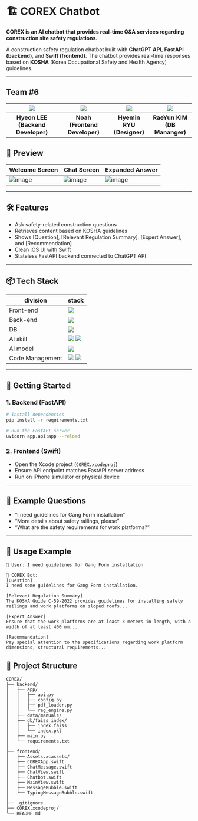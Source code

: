 
# 🏗️ COREX Chatbot
**COREX is an AI chatbot that provides real-time Q&A services regarding construction site safety regulations.**

A construction safety regulation chatbot built with **ChatGPT API**, **FastAPI (backend)**, and **Swift (frontend)**. The chatbot provides real-time responses based on **KOSHA** (Korea Occupational Safety and Health Agency) guidelines.

---

## Team #6 
| ![](https://github.com/LEE-Hyeon0771.png) | ![](https://github.com/noahljnf.png) | ![](https://github.com/HM00-0.png) | ![](https://github.com/liiionnnn.png) |
| :--------------------------------------: | :--------------------------------------: | :--------------------------------------: | :-----------------------------------: |
|             **Hyeon LEE<br>(Backend Developer)<br>**              |             **Noah<br>(Frontend Developer)<br>**              |             **Hyemin RYU<br>(Designer)<br>**              |            **RaeYun KIM<br>(DB Mananger)<br>**            |
## 📱 Preview

| Welcome Screen | Chat Screen | Expanded Answer | 
|----------------|----------------|----------------|
| ![image](https://github.com/user-attachments/assets/c4c81ddb-cd28-437b-a411-3740e084c3a0)|![image](https://github.com/user-attachments/assets/1e14f309-fdec-414f-9526-842ef83a67e3)|![image](https://github.com/user-attachments/assets/51b64874-f7db-4909-a637-df0d1da999dc)|


---

## 🛠️ Features

- Ask safety-related construction questions
- Retrieves content based on KOSHA guidelines
- Shows [Question], [Relevant Regulation Summary], [Expert Answer], and [Recommendation]
- Clean iOS UI with Swift
- Stateless FastAPI backend connected to ChatGPT API

---

## 📦 Tech Stack

| division        | stack                                                                                                                                                                                                                                                                                                       |
| --------------- | ----------------------------------------------------------------------------------------------------------------------------------------------------------------------------------------------------------------------------------------------------------------------------------------------------------- |
| Front-end       | <img src="https://img.shields.io/badge/Swift-F05032?style=for-the-badge&logo=Swift&logoColor=black">  |
| Back-end        | <img src="https://img.shields.io/badge/FASTAPI-61DAFB?style=for-the-badge&logo=FASTAPI&logoColor=black"> |
| DB              | <img src="https://img.shields.io/badge/FaissDB-4479A1?style=for-the-badge&logo=FaissDB&logoColor=black"> |
| AI skill        | <img src="https://img.shields.io/badge/langchain-181717?style=for-the-badge&logo=langchain&logoColor=white"> <img src="https://img.shields.io/badge/RAG-181717?style=for-the-badge&logo=RAG&logoColor=black">
| AI model        | <img src="https://img.shields.io/badge/GPT-6DB33F?style=for-the-badge&logo=GPT&logoColor=black">
| Code Management | <img src="https://img.shields.io/badge/git-F05032?style=for-the-badge&logo=git&logoColor=white"> <img src="https://img.shields.io/badge/github-181717?style=for-the-badge&logo=github&logoColor=white"> |

---

## 🚀 Getting Started

### 1. Backend (FastAPI)
```bash
# Install dependencies
pip install -r requirements.txt

# Run the FastAPI server
uvicorn app.api:app --reload
```

### 2. Frontend (Swift)
- Open the Xcode project (`COREX.xcodeproj`)
- Ensure API endpoint matches FastAPI server address
- Run on iPhone simulator or physical device

---

## 💬 Example Questions

- “I need guidelines for Gang Form installation”
- “More details about safety railings, please”
- “What are the safety requirements for work platforms?”

---

## 💬 Usage Example
```
👷 User: I need guidelines for Gang Form installation

🤖 COREX Bot:
[Question]
I need some guidelines for Gang Form installation.

[Relevant Regulation Summary]
The KOSHA Guide C-59-2022 provides guidelines for installing safety railings and work platforms on sloped roofs...

[Expert Answer]
Ensure that the work platforms are at least 3 meters in length, with a width of at least 400 mm...

[Recommendation]
Pay special attention to the specifications regarding work platform dimensions, structural requirements...
```

## 📁 Project Structure
```
COREX/
├── backend/
│   ├── app/
│   │   ├── api.py
│   │   ├── config.py
│   │   ├── pdf_loader.py
│   │   └── rag_engine.py
│   ├── data/manuals/
│   ├── db/faiss_index/
│   │   ├── index.faiss
│   │   └── index.pkl
│   ├── main.py
│   └── requirements.txt
│
├── frontend/
│   ├── Assets.xcassets/
│   ├── COREXApp.swift
│   ├── ChatMessage.swift
│   ├── ChatView.swift
│   ├── Chatbot.swift
│   ├── MainView.swift
│   ├── MessageBubble.swift
│   └── TypingMessageBubble.swift
│
├── .gitignore
├── COREX.xcodeproj/
└── README.md
```
